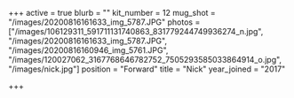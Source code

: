 +++
active = true
blurb = ""
kit_number = 12
mug_shot = "/images/20200816161633_img_5787.JPG"
photos = ["/images/106129311_591711131740863_831779244749936274_n.jpg", "/images/20200816161633_img_5787.JPG", "/images/20200816160946_img_5761.JPG", "/images/120027062_3167768646782752_7505293585033864914_o.jpg", "/images/nick.jpg"]
position = "Forward"
title = "Nick"
year_joined = "2017"

+++
